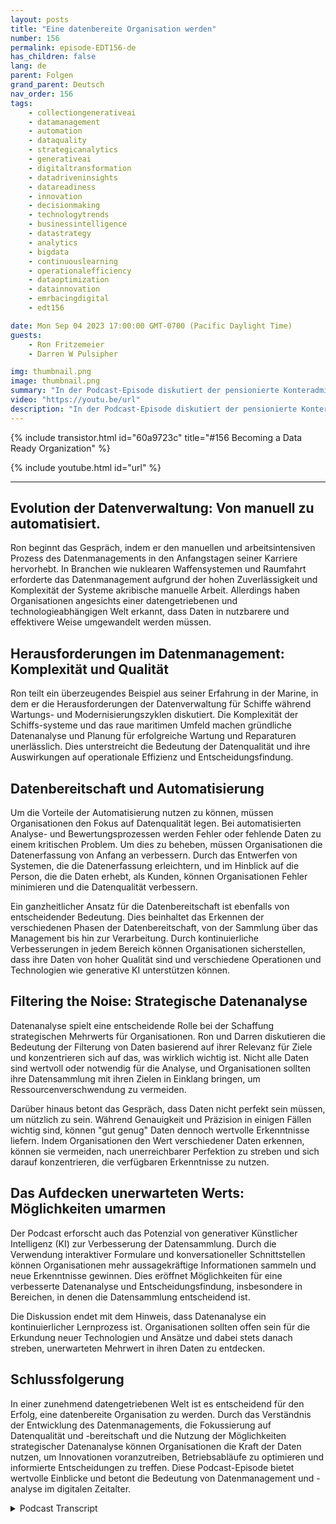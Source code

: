 ```yaml
---
layout: posts
title: "Eine datenbereite Organisation werden"
number: 156
permalink: episode-EDT156-de
has_children: false
lang: de
parent: Folgen
grand_parent: Deutsch
nav_order: 156
tags:
    - collectiongenerativeai
    - datamanagement
    - automation
    - dataquality
    - strategicanalytics
    - generativeai
    - digitaltransformation
    - datadriveninsights
    - datareadiness
    - innovation
    - decisionmaking
    - technologytrends
    - businessintelligence
    - datastrategy
    - analytics
    - bigdata
    - continuouslearning
    - operationalefficiency
    - dataoptimization
    - datainnovation
    - emrbacingdigital
    - edt156

date: Mon Sep 04 2023 17:00:00 GMT-0700 (Pacific Daylight Time)
guests:
    - Ron Fritzemeier
    - Darren W Pulsipher

img: thumbnail.png
image: thumbnail.png
summary: "In der Podcast-Episode diskutiert der pensionierte Konteradmiral Ron Fritzmeier mit Gastgeber Darren Pulsipher die Bedeutung des Datenmanagements im Kontext der generativen künstlichen Intelligenz (KI). Mit einem Hintergrund in Elektrotechnik und umfangreicher Erfahrung in den Bereichen Cyber und Cybersicherheit liefert Ron wertvolle Einblicke in das sich entwickelnde Feld des Datenmanagements und seine entscheidende Rolle für den Erfolg von Organisationen im digitalen Zeitalter."
video: "https://youtu.be/url"
description: "In der Podcast-Episode diskutiert der pensionierte Konteradmiral Ron Fritzmeier mit Gastgeber Darren Pulsipher die Bedeutung des Datenmanagements im Kontext der generativen künstlichen Intelligenz (KI). Mit einem Hintergrund in Elektrotechnik und umfangreicher Erfahrung in den Bereichen Cyber und Cybersicherheit liefert Ron wertvolle Einblicke in das sich entwickelnde Feld des Datenmanagements und seine entscheidende Rolle für den Erfolg von Organisationen im digitalen Zeitalter."
---
```


<div>
{% include transistor.html id="60a9723c" title="#156 Becoming a Data Ready Organization" %}

{% include youtube.html id="url" %}
</div>

---

## Evolution der Datenverwaltung: Von manuell zu automatisiert.

Ron beginnt das Gespräch, indem er den manuellen und arbeitsintensiven Prozess des Datenmanagements in den Anfangstagen seiner Karriere hervorhebt. In Branchen wie nuklearen Waffensystemen und Raumfahrt erforderte das Datenmanagement aufgrund der hohen Zuverlässigkeit und Komplexität der Systeme akribische manuelle Arbeit. Allerdings haben Organisationen angesichts einer datengetriebenen und technologieabhängigen Welt erkannt, dass Daten in nutzbarere und effektivere Weise umgewandelt werden müssen.

## Herausforderungen im Datenmanagement: Komplexität und Qualität

Ron teilt ein überzeugendes Beispiel aus seiner Erfahrung in der Marine, in dem er die Herausforderungen der Datenverwaltung für Schiffe während Wartungs- und Modernisierungszyklen diskutiert. Die Komplexität der Schiffs-systeme und das raue maritimen Umfeld machen gründliche Datenanalyse und Planung für erfolgreiche Wartung und Reparaturen unerlässlich. Dies unterstreicht die Bedeutung der Datenqualität und ihre Auswirkungen auf operationale Effizienz und Entscheidungsfindung.

## Datenbereitschaft und Automatisierung

Um die Vorteile der Automatisierung nutzen zu können, müssen Organisationen den Fokus auf Datenqualität legen. Bei automatisierten Analyse- und Bewertungsprozessen werden Fehler oder fehlende Daten zu einem kritischen Problem. Um dies zu beheben, müssen Organisationen die Datenerfassung von Anfang an verbessern. Durch das Entwerfen von Systemen, die die Datenerfassung erleichtern, und im Hinblick auf die Person, die die Daten erhebt, als Kunden, können Organisationen Fehler minimieren und die Datenqualität verbessern.

Ein ganzheitlicher Ansatz für die Datenbereitschaft ist ebenfalls von entscheidender Bedeutung. Dies beinhaltet das Erkennen der verschiedenen Phasen der Datenbereitschaft, von der Sammlung über das Management bis hin zur Verarbeitung. Durch kontinuierliche Verbesserungen in jedem Bereich können Organisationen sicherstellen, dass ihre Daten von hoher Qualität sind und verschiedene Operationen und Technologien wie generative KI unterstützen können.

## Filtering the Noise: Strategische Datenanalyse

Datenanalyse spielt eine entscheidende Rolle bei der Schaffung strategischen Mehrwerts für Organisationen. Ron und Darren diskutieren die Bedeutung der Filterung von Daten basierend auf ihrer Relevanz für Ziele und konzentrieren sich auf das, was wirklich wichtig ist. Nicht alle Daten sind wertvoll oder notwendig für die Analyse, und Organisationen sollten ihre Datensammlung mit ihren Zielen in Einklang bringen, um Ressourcenverschwendung zu vermeiden.

Darüber hinaus betont das Gespräch, dass Daten nicht perfekt sein müssen, um nützlich zu sein. Während Genauigkeit und Präzision in einigen Fällen wichtig sind, können "gut genug" Daten dennoch wertvolle Erkenntnisse liefern. Indem Organisationen den Wert verschiedener Daten erkennen, können sie vermeiden, nach unerreichbarer Perfektion zu streben und sich darauf konzentrieren, die verfügbaren Erkenntnisse zu nutzen.

## Das Aufdecken unerwarteten Werts: Möglichkeiten umarmen

Der Podcast erforscht auch das Potenzial von generativer Künstlicher Intelligenz (KI) zur Verbesserung der Datensammlung. Durch die Verwendung interaktiver Formulare und konversationeller Schnittstellen können Organisationen mehr aussagekräftige Informationen sammeln und neue Erkenntnisse gewinnen. Dies eröffnet Möglichkeiten für eine verbesserte Datenanalyse und Entscheidungsfindung, insbesondere in Bereichen, in denen die Datensammlung entscheidend ist.

Die Diskussion endet mit dem Hinweis, dass Datenanalyse ein kontinuierlicher Lernprozess ist. Organisationen sollten offen sein für die Erkundung neuer Technologien und Ansätze und dabei stets danach streben, unerwarteten Mehrwert in ihren Daten zu entdecken.

## Schlussfolgerung

In einer zunehmend datengetriebenen Welt ist es entscheidend für den Erfolg, eine datenbereite Organisation zu werden. Durch das Verständnis der Entwicklung des Datenmanagements, die Fokussierung auf Datenqualität und -bereitschaft und die Nutzung der Möglichkeiten strategischer Datenanalyse können Organisationen die Kraft der Daten nutzen, um Innovationen voranzutreiben, Betriebsabläufe zu optimieren und informierte Entscheidungen zu treffen. Diese Podcast-Episode bietet wertvolle Einblicke und betont die Bedeutung von Datenmanagement und -analyse im digitalen Zeitalter.



<details>
<summary> Podcast Transcript </summary>

<p></p>

</details>
